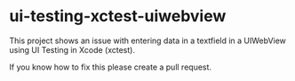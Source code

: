 # ui-testing-xctest-uiwebview

This project shows an issue with entering data in a textfield in a UIWebView using UI Testing in Xcode (xctest). 

If you know how to fix this please create a pull request.
